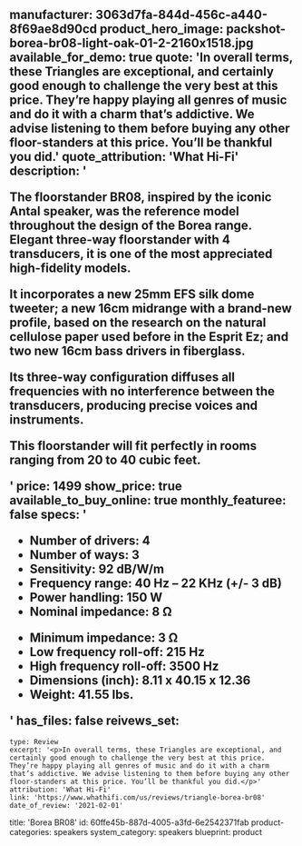 manufacturer: 3063d7fa-844d-456c-a440-8f69ae8d90cd
product_hero_image: packshot-borea-br08-light-oak-01-2-2160x1518.jpg
available_for_demo: true
quote: 'In overall terms, these Triangles are exceptional, and certainly good enough to challenge the very best at this price. They’re happy playing all genres of music and do it with a charm that’s addictive. We advise listening to them before buying any other floor-standers at this price. You’ll be thankful you did.'
quote_attribution: 'What Hi-Fi'
description: '<p>The floorstander BR08, inspired by the iconic Antal speaker, was the reference model throughout the design of the Borea range. Elegant three-way floorstander with 4 transducers, it is one of the most appreciated high-fidelity models.</p><p>It incorporates a new 25mm EFS silk dome tweeter; a new 16cm midrange with a brand-new profile, based on the research on the natural cellulose paper used before in the Esprit Ez; and two new 16cm bass drivers in fiberglass.</p><p>Its three-way configuration diffuses all frequencies with no interference between the transducers, producing precise voices and instruments.</p><p>This floorstander will fit perfectly in rooms ranging from 20 to 40 cubic feet.</p>'
price: 1499
show_price: true
available_to_buy_online: true
monthly_featuree: false
specs: '<ul><li>Number of drivers: 4</li><li>Number of ways: 3</li><li>Sensitivity: 92 dB/W/m</li><li>Frequency range: 40 Hz – 22 KHz (+/- 3 dB)</li><li>Power handling: 150 W</li><li>Nominal impedance: 8 Ω</li></ul><ul><li>Minimum impedance: 3 Ω</li><li>Low frequency roll-off: 215 Hz</li><li>High frequency roll-off: 3500 Hz</li><li>Dimensions (inch): 8.11 x 40.15 x 12.36</li><li>Weight: 41.55 lbs.</li></ul>'
has_files: false
reivews_set:
  -
    type: Review
    excerpt: '<p>In overall terms, these Triangles are exceptional, and certainly good enough to challenge the very best at this price. They’re happy playing all genres of music and do it with a charm that’s addictive. We advise listening to them before buying any other floor-standers at this price. You’ll be thankful you did.</p>'
    attribution: 'What Hi-Fi'
    link: 'https://www.whathifi.com/us/reviews/triangle-borea-br08'
    date_of_review: '2021-02-01'
title: 'Borea BR08'
id: 60ffe45b-887d-4005-a3fd-6e2542371fab
product-categories: speakers
system_category: speakers
blueprint: product
